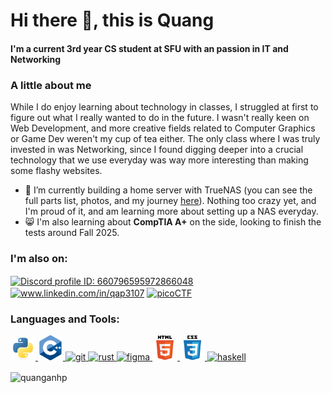 <h1 align="left">Hi there 👋, this is Quang</h1>
<h4 align="left">I'm a current 3rd year CS student at SFU with an passion in IT and Networking</h4>
<h3 align="left">A little about me</h2>
While I do enjoy learning about technology in classes, I struggled at first to figure out what I really wanted to do in the future. I wasn't really keen on Web Development, and more creative fields related to Computer Graphics or Game Dev weren't my cup of tea either. The only class where I was truly invested in was Networking, since I found digging deeper into a crucial technology that we use everyday was way more interesting than making some flashy websites.



- 🌱 I’m currently building a home server with TrueNAS (you can see the full parts list, photos, and my journey [here](https://ca.pcpartpicker.com/user/Luck9/)). Nothing too crazy yet, and I'm proud of it, and am learning more about setting up a NAS everyday.
- 😸 I'm also learning about **CompTIA A+** on the side, looking to finish the tests around Fall 2025.

<h3 align="left">I'm also on:</h3>
<p align="left">
<a href="https://discord.gg/660796595972866048" target="blank"><img align="center" src="https://raw.githubusercontent.com/rahuldkjain/github-profile-readme-generator/master/src/images/icons/Social/discord.svg" alt="Discord profile ID: 660796595972866048" height="30" width="40" /></a>
<a href="www.linkedin.com/in/qap3107" target="blank"><img align="center" src="https://raw.githubusercontent.com/rahuldkjain/github-profile-readme-generator/master/src/images/icons/Social/linked-in-alt.svg" alt="www.linkedin.com/in/qap3107" height="30" width="40" /></a>
<a href="https://play.picoctf.org/users/Luck9" target="blank"><img align="center" src="https://picoctf.org/img/logos/picoctf-logo-horizontal-white.svg" alt="picoCTF" height="30" width="40" /></a>
</p>

<h3 align="left">Languages and Tools:</h3>
<p align="left"> 
  <a href="https://www.python.org" target="_blank" rel="noreferrer"> <img src="https://raw.githubusercontent.com/devicons/devicon/master/icons/python/python-original.svg" alt="python" width="40" height="40"/> </a> 
  <a href="https://www.w3schools.com/cpp/" target="_blank" rel="noreferrer"> <img src="https://raw.githubusercontent.com/devicons/devicon/master/icons/cplusplus/cplusplus-original.svg" alt="cplusplus" width="40" height="40"/> </a>
  <a href="https://git-scm.com/" target="_blank" rel="noreferrer"> <img src="https://www.vectorlogo.zone/logos/git-scm/git-scm-icon.svg" alt="git" width="40" height="40"/> </a>
  <a href="https://www.rust-lang.org" target="_blank" rel="noreferrer"> <img src="https://external-content.duckduckgo.com/iu/?u=https%3A%2F%2Fwww.vhv.rs%2Fdpng%2Fd%2F415-4150318_rust-programming-language-logo-hd-png-download.png&f=1&nofb=1&ipt=2df99fad88eeddf8c4439a54ddd6685f2a3ce8373b45ac4f6c25c85ac7c2dad7&ipo=images" alt="rust" width="40" height="40"/> </a>
  <a href="https://www.figma.com/" target="_blank" rel="noreferrer"> <img src="https://www.vectorlogo.zone/logos/figma/figma-icon.svg" alt="figma" width="40" height="40"/> </a> 
  <a href="https://www.w3.org/html/" target="_blank" rel="noreferrer"> <img src="https://raw.githubusercontent.com/devicons/devicon/master/icons/html5/html5-original-wordmark.svg" alt="html5" width="40" height="40"/> </a> 
  <a href="https://www.w3schools.com/css/" target="_blank" rel="noreferrer"> <img src="https://raw.githubusercontent.com/devicons/devicon/master/icons/css3/css3-original-wordmark.svg" alt="css3" width="40" height="40"/> </a> 
  <a href="https://www.haskell.org/" target="_blank" rel="noreferrer"> <img src="https://upload.wikimedia.org/wikipedia/commons/1/1c/Haskell-Logo.svg" alt="haskell" width="40" height="40"/> </a> 
 </p>

<p><img align="center" src="https://github-readme-stats.vercel.app/api/top-langs?username=quanganhp&show_icons=true&locale=en&layout=compact" alt="quanganhp" /></p>

